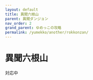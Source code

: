 ```yaml
---
layout: default
title: 異聞六根山
parent: 異聞ダンジョン
nav_order: 2
grand_parent: ゆめっこの攻略
permalink: /yumekko/another/rokkonzan/
---
```


# 異聞六根山

対応中
